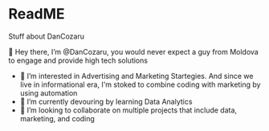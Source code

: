 # ReadME
Stuff about DanCozaru

👋 Hey there, I’m @DanCozaru, you would never expect a guy from Moldova to engage and provide high tech solutions
- 👀 I’m interested in Advertising and Marketing Startegies. And since we live in informational era, I'm stoked to combine coding with marketing by using automation
- 🌱 I’m currently devouring by learning Data Analytics 
- 💞️ I’m looking to collaborate on multiple projects that include data, marketing, and coding
